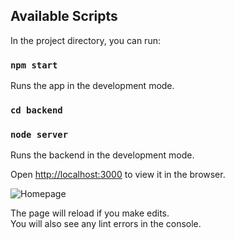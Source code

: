 ## Available Scripts

In the project directory, you can run:

### `npm start`
Runs the app in the development mode.

### `cd backend`
### `node server`
Runs the backend in the development mode.

Open [http://localhost:3000](http://localhost:3000) to view it in the browser.

![Homepage](https://user-images.githubusercontent.com/65255043/175781171-ed7a282f-a956-4ba5-bbd7-6f451e7cdf2d.PNG)

The page will reload if you make edits.\
You will also see any lint errors in the console.
